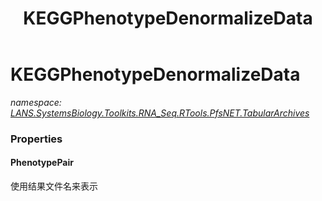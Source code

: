 ﻿---
title: KEGGPhenotypeDenormalizeData
---

# KEGGPhenotypeDenormalizeData
_namespace: [LANS.SystemsBiology.Toolkits.RNA_Seq.RTools.PfsNET.TabularArchives](N-LANS.SystemsBiology.Toolkits.RNA_Seq.RTools.PfsNET.TabularArchives.html)_





### Properties

#### PhenotypePair
使用结果文件名来表示

